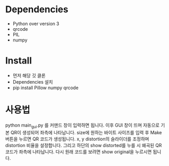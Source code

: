 Dependencies
============

-   Python over version 3
-   qrcode
-   PIL
-   numpy

Install
=======

-   먼저 해당 깃 클론
-   Dependencies 설치
-   pip install Pillow numpy qrcode

사용법
======

python main<sub>gui</sub>.py 를 커맨드 창이 입력하면 됩니다. 이후 GUI 창이 뜨며 자동으로 기본 QR이 생성되어 좌측에 나타납니다. size에 원하는 바이트 사이즈를 입력 후 Make 버튼을 누르면 QR 코드가 생성됩니다. x, y distortion의 슬라이더를 조정하며 distortion 비율을 설정합니다. 그리고 하단의 show distorted를 누를 시 왜곡된 QR 코드가 좌측에 나타납니다. 다시 원래 코드를 보려면 show original을 누르시면 됩니다.

